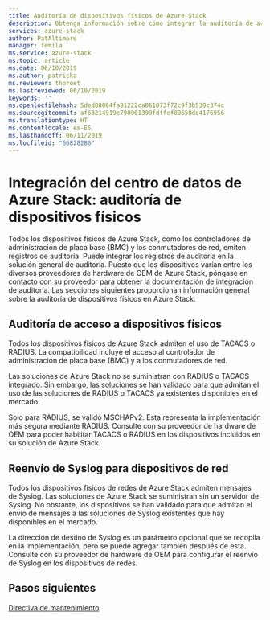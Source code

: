```yaml
---
title: Auditoría de dispositivos físicos de Azure Stack
description: Obtenga información sobre cómo integrar la auditoría de acceso a dispositivos físicos en Azure Stack
services: azure-stack
author: PatAltimore
manager: femila
ms.service: azure-stack
ms.topic: article
ms.date: 06/10/2019
ms.author: patricka
ms.reviewer: thoroet
ms.lastreviewed: 06/10/2019
keywords: ''
ms.openlocfilehash: 5ded88064fa91222ca061073f72c9f3b539c374c
ms.sourcegitcommit: af63214919e798901399fdffef09650de4176956
ms.translationtype: HT
ms.contentlocale: es-ES
ms.lasthandoff: 06/11/2019
ms.locfileid: "66828286"
---
```

# <a name="azure-stack-datacenter-integration---physical-device-auditing"></a>Integración del centro de datos de Azure Stack: auditoría de dispositivos físicos

Todos los dispositivos físicos de Azure Stack, como los controladores de administración de placa base (BMC) y los conmutadores de red, emiten registros de auditoría. Puede integrar los registros de auditoría en la solución general de auditoría. Puesto que los dispositivos varían entre los diversos proveedores de hardware de OEM de Azure Stack, póngase en contacto con su proveedor para obtener la documentación de integración de auditoría.
Las secciones siguientes proporcionan información general sobre la auditoría de dispositivos físicos en Azure Stack.  

## <a name="physical-device-access-auditing"></a>Auditoría de acceso a dispositivos físicos

Todos los dispositivos físicos de Azure Stack admiten el uso de TACACS o RADIUS. La compatibilidad incluye el acceso al controlador de administración de placa base (BMC) y a los conmutadores de red.

Las soluciones de Azure Stack no se suministran con RADIUS o TACACS integrado. Sin embargo, las soluciones se han validado para que admitan el uso de las soluciones de RADIUS o TACACS ya existentes disponibles en el mercado.

Solo para RADIUS, se validó MSCHAPv2. Esta representa la implementación más segura mediante RADIUS.
Consulte con su proveedor de hardware de OEM para poder habilitar TACACS o RADIUS en los dispositivos incluidos en su solución de Azure Stack.

## <a name="syslog-forwarding-for-network-devices"></a>Reenvío de Syslog para dispositivos de red

Todos los dispositivos físicos de redes de Azure Stack admiten mensajes de Syslog. Las soluciones de Azure Stack se suministran sin un servidor de Syslog. No obstante, los dispositivos se han validado para que admitan el envío de mensajes a las soluciones de Syslog existentes que hay disponibles en el mercado.

La dirección de destino de Syslog es un parámetro opcional que se recopila en la implementación, pero se puede agregar también después de esta. Consulte con su proveedor de hardware de OEM para configurar el reenvío de Syslog en los dispositivos de redes.

## <a name="next-steps"></a>Pasos siguientes

[Directiva de mantenimiento](azure-stack-servicing-policy.md)
